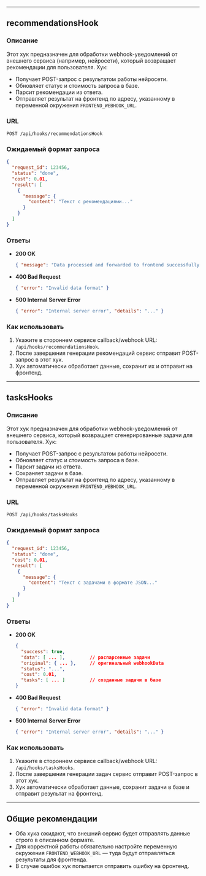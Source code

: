 

---

## recommendationsHook

### Описание

Этот хук предназначен для обработки webhook-уведомлений от внешнего сервиса (например, нейросети), который возвращает рекомендации для пользователя. Хук:
- Получает POST-запрос с результатом работы нейросети.
- Обновляет статус и стоимость запроса в базе.
- Парсит рекомендации из ответа.
- Отправляет результат на фронтенд по адресу, указанному в переменной окружения `FRONTEND_WEBHOOK_URL`.

### URL

`POST /api/hooks/recommendationsHook`

### Ожидаемый формат запроса

```json
{
  "request_id": 123456,
  "status": "done",
  "cost": 0.01,
  "result": [
    {
      "message": {
        "content": "Текст с рекомендациями..."
      }
    }
  ]
}
```

### Ответы

- **200 OK**
  ```json
  { "message": "Data processed and forwarded to frontend successfully" }
  ```
- **400 Bad Request**
  ```json
  { "error": "Invalid data format" }
  ```
- **500 Internal Server Error**
  ```json
  { "error": "Internal server error", "details": "..." }
  ```

### Как использовать

1. Укажите в стороннем сервисе callback/webhook URL: `/api/hooks/recommendationsHook`.
2. После завершения генерации рекомендаций сервис отправит POST-запрос в этот хук.
3. Хук автоматически обработает данные, сохранит их и отправит на фронтенд.

---

## tasksHooks

### Описание

Этот хук предназначен для обработки webhook-уведомлений от внешнего сервиса, который возвращает сгенерированные задачи для пользователя. Хук:
- Получает POST-запрос с результатом работы нейросети.
- Обновляет статус и стоимость запроса в базе.
- Парсит задачи из ответа.
- Сохраняет задачи в базе.
- Отправляет результат на фронтенд по адресу, указанному в переменной окружения `FRONTEND_WEBHOOK_URL`.

### URL

`POST /api/hooks/tasksHooks`

### Ожидаемый формат запроса

```json
{
  "request_id": 123456,
  "status": "done",
  "cost": 0.01,
  "result": [
    {
      "message": {
        "content": "Текст с задачами в формате JSON..."
      }
    }
  ]
}
```

### Ответы

- **200 OK**
  ```json
  {
    "success": true,
    "data": [ ... ],         // распарсенные задачи
    "original": { ... },     // оригинальный webhookData
    "status": "...",
    "cost": 0.01,
    "tasks": [ ... ]         // созданные задачи в базе
  }
  ```
- **400 Bad Request**
  ```json
  { "error": "Invalid data format" }
  ```
- **500 Internal Server Error**
  ```json
  { "error": "Internal server error", "details": "..." }
  ```

### Как использовать

1. Укажите в стороннем сервисе callback/webhook URL: `/api/hooks/tasksHooks`.
2. После завершения генерации задач сервис отправит POST-запрос в этот хук.
3. Хук автоматически обработает данные, сохранит задачи в базе и отправит результат на фронтенд.

---

## Общие рекомендации

- Оба хука ожидают, что внешний сервис будет отправлять данные строго в описанном формате.
- Для корректной работы обязательно настройте переменную окружения `FRONTEND_WEBHOOK_URL` — туда будут отправляться результаты для фронтенда.
- В случае ошибок хук попытается отправить ошибку на фронтенд.
